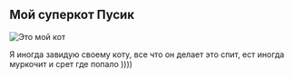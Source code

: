 ## Мой суперкот Пусик

![Это мой кот](https://petcube.com/blog/content/images/2017/08/kitten-supplies-cover.jpg "Мой супер котяра")

Я иногда завидую своему коту, все что он делает это спит, ест иногда муркочит и срет где попало ))))

